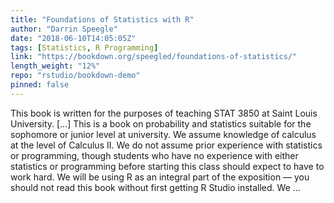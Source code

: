 ```yaml
---
title: "Foundations of Statistics with R"
author: "Darrin Speegle"
date: "2018-06-10T14:05:05Z"
tags: [Statistics, R Programming]
link: "https://bookdown.org/speegled/foundations-of-statistics/"
length_weight: "12%"
repo: "rstudio/bookdown-demo"
pinned: false
---
```


This book is written for the purposes of teaching STAT 3850 at Saint Louis University. [...] This is a book on probability and statistics suitable for the sophomore or junior level at university. We assume knowledge of calculus at the level of Calculus II. We do not assume prior experience with statistics or programming, though students who have no experience with either statistics or programming before starting this class should expect to have to work hard. We will be using R as an integral part of the exposition — you should not read this book without first getting R Studio installed. We ...
